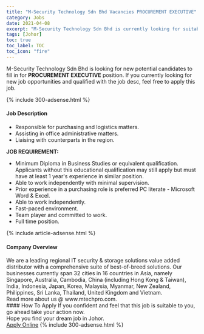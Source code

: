 ```yaml
---
title: "M-Security Technology Sdn Bhd Vacancies PROCUREMENT EXECUTIVE" 
category: Jobs 
date: 2021-04-08 
excerpt: "M-Security Technology Sdn Bhd is currently looking for suitable person to fill in the PROCUREMENT EXECUTIVE which based in Johor" 
tags: [Johor] 
toc: true 
toc_label: TOC 
toc_icon: "fire" 
--- 
```


<p>M-Security Technology Sdn Bhd is looking for new potential candidates to fill in for <b>PROCUREMENT EXECUTIVE</b> position. If you currently looking for new job opportunities and qualified with the job desc, feel free to apply this job.
</p>{% include 300-adsense.html %} 
<div><div><h4>Job Description</h4></div><div><div><span><div><ul><li>Responsible for purchasing and logistics matters.</li><li>Assisting in office administrative matters.</li><li>Liaising with counterparts in the region.</li></ul><p><strong>JOB REQUIREMENT:</strong></p><ul><li>Minimum Diploma in Business Studies or equivalent qualification. Applicants without this educational qualification may still apply but must have at least 1 year's experience in similar position.</li><li>Able to work independently with minimal supervision.</li><li>Prior experience in a purchasing role is preferred PC literate - Microsoft Word &amp; Excel.</li><li>Able to work independently.</li><li>Fast-paced environment.</li><li>Team player and committed to work.</li><li>Full time position.</li></ul></div></span></div></div></div> 
{% include article-adsense.html %} 
<div><div><h4>Company Overview</h4></div><div><div><span><div><div>We are a leading regional IT security &amp; storage solutions value added distributor with a comprehensive suite of best-of-breed solutions. Our businesses currently span 32 cities in 16 countries in Asia, namely Singapore, Australia, Cambodia, China (including Hong Kong &amp; Taiwan), India, Indonesia, Japan, Korea, Malaysia, Myanmar, New Zealand, Philippines, Sri Lanka, Thailand, United Kingdom and Vietnam.</div>
<div>Read more about us @ www.mtechpro.com.</div></div></span></div></div></div> 
#### How To Apply 
If you confident and feel that this job is suitable to you, go ahead take your action now. <br/> 
Hope you find your dream job in Johor. <br/> 
<a href="https://www.jobstreet.com.my/en/job/procurement-executive-4528459?jobId=jobstreet-my-job-4528459&" class="btn btn--info" target="_blank" rel="nofollow noopenner">Apply Online</a> 
{% include 300-adsense.html %} 